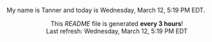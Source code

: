 My name is Tanner and today is Wednesday, March 12, 5:19 PM EDT.

<p align="center">This <i>README</i> file is generated <b>every 3 hours</b>!</br>Last refresh: Wednesday, March 12, 5:19 PM EDT<br /></p>

